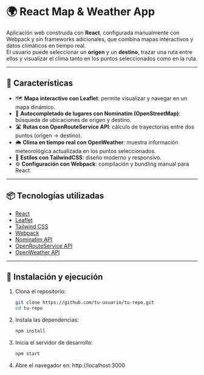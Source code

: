 # 🌍 React Map & Weather App

Aplicación web construida con **React**, configurada manualmente con Webpack y sin frameworks adicionales, que combina mapas interactivos y datos climáticos en tiempo real.  
El usuario puede seleccionar un **origen** y un **destino**, trazar una ruta entre ellos y visualizar el clima tanto en los puntos seleccionados como en la ruta.

---

## 🚀 Características

- 🗺️ **Mapa interactivo con Leaflet**: permite visualizar y navegar en un mapa dinámico.  
- 📍 **Autocompletado de lugares con Nominatim (OpenStreetMap)**: búsqueda de ubicaciones de origen y destino.  
- 🛣️ **Rutas con OpenRouteService API**: cálculo de trayectorias entre dos puntos (origen → destino).  
- 🌦️ **Clima en tiempo real con OpenWeather**: muestra información meteorológica actualizada en los puntos seleccionados.  
- 🎨 **Estilos con TailwindCSS**: diseño moderno y responsivo.  
- ⚙️ **Configuración con Webpack**: compilación y bundling manual para React.  

---

## 📦 Tecnologías utilizadas

- [React](https://react.dev/)  
- [Leaflet](https://leafletjs.com/)  
- [Tailwind CSS](https://tailwindcss.com/)  
- [Webpack](https://webpack.js.org/)  
- [Nominatim API](https://nominatim.openstreetmap.org/)  
- [OpenRouteService API](https://openrouteservice.org/dev/#/api-docs/v2)  
- [OpenWeather API](https://home.openweathermap.org/)  

---

## 🔧 Instalación y ejecución

1. Clona el repositorio:
   ```bash
   git clone https://github.com/tu-usuario/tu-repo.git
   cd tu-repo

2. Instala las dependencias:
    ```bash
    npm install

3. Inicia el servidor de desarrollo:
    ```bash
    npm start

4. Abre el navegador en:
    http://localhost:3000



